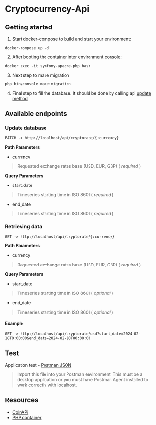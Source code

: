 # Cryptocurrency-Api


## Getting started

1. Start docker-compose to build and start your environment:
```console
docker-compose up -d
```

2. After booting the container inter environment console:
```console
docker exec -it symfony-apache-php bash
```
3. Next step to make migration
```console
php bin/console make:migration
```
4. Final step to fill the database. It should be done by calling api [update method](#update-database)

## Available endpoints

### Update database 

```
PATCH -> http://localhost/api/cryptorate/{:currency}
```

**Path Parameters**
- currency 
> Requested exchange rates base (USD, EUR, GBP) ( _required_ )

**Query Parameters**
- start_date
>Timeseries starting time in ISO 8601 ( _required_ )
- end_date
>Timeseries starting time in ISO 8601 ( _required_ )


### Retrieving data
```
GET -> http://localhost/api/cryptorate/{:currency}
```
**Path Parameters**
- currency 
> Requested exchange rates base (USD, EUR, GBP) ( _required_ )

**Query Parameters**
- start_date
>Timeseries starting time in ISO 8601 ( _optional_ )
- end_date
>Timeseries starting time in ISO 8601 ( _optional_ )
>
#### Example  
```
GET -> http://localhost/api/cryptorate/usd?start_date=2024-02-18T0:00:00&end_date=2024-02-20T00:00:00
```
## Test
Application test - [Postman JSON](API.postman_collection.json)
> Import this file into your Postman environment. This must be a desktop application or you must have Postman Agent installed to work correctly with localhost.
## Resources

- [CoinAPi](https://www.coinapi.io/market-data-api)
- [PHP container](https://gitlab.com/thomasd.codes/docker-symfony-stack)
